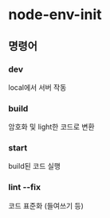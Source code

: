 ﻿# node-env-init
 
## 명령어 

### dev
local에서 서버 작동

### build 
암호화 및 light한 코드로 변환

### start
build된 코드 실행

### lint --fix
코드 표준화 (들여쓰기 등)

